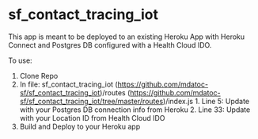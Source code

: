 # sf_contact_tracing_iot

This app is meant to be deployed to an existing Heroku App with Heroku Connect and Postgres DB configured with a Health Cloud IDO.

To use:
1) Clone Repo
2) In file: sf_contact_tracing_iot (https://github.com/mdatoc-sf/sf_contact_tracing_iot)/routes (https://github.com/mdatoc-sf/sf_contact_tracing_iot/tree/master/routes)/index.js 
        1. Line 5: Update with your Postgres DB connection info from Heroku
        2. Line 33: Update with your Location ID from Health Cloud IDO
3) Build and Deploy to your Heroku app
